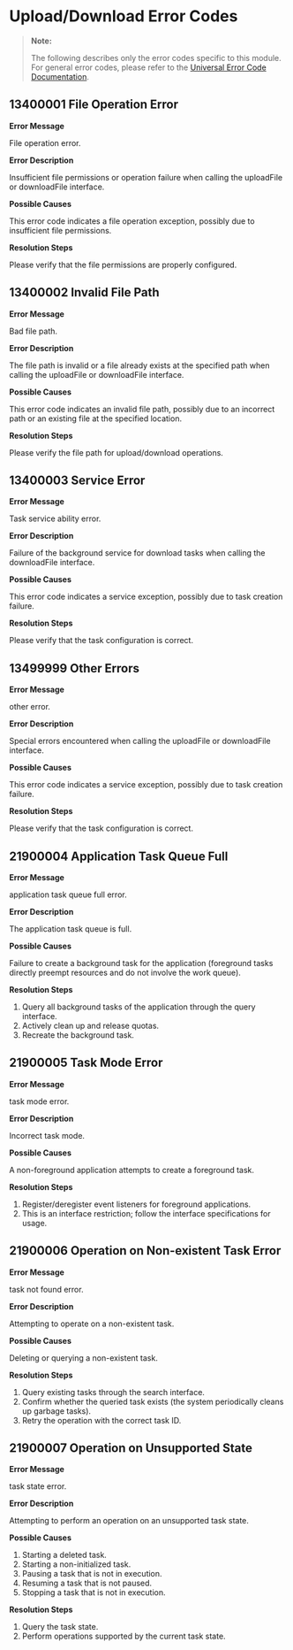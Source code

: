 # Upload/Download Error Codes

> **Note:**
>
> The following describes only the error codes specific to this module. For general error codes, please refer to the [Universal Error Code Documentation](cj-errorcode-universal.md).

## 13400001 File Operation Error

**Error Message**

File operation error.

**Error Description**

Insufficient file permissions or operation failure when calling the uploadFile or downloadFile interface.

**Possible Causes**

This error code indicates a file operation exception, possibly due to insufficient file permissions.

**Resolution Steps**

Please verify that the file permissions are properly configured.

## 13400002 Invalid File Path

**Error Message**

Bad file path.

**Error Description**

The file path is invalid or a file already exists at the specified path when calling the uploadFile or downloadFile interface.

**Possible Causes**

This error code indicates an invalid file path, possibly due to an incorrect path or an existing file at the specified location.

**Resolution Steps**

Please verify the file path for upload/download operations.

## 13400003 Service Error

**Error Message**

Task service ability error.

**Error Description**

Failure of the background service for download tasks when calling the downloadFile interface.

**Possible Causes**

This error code indicates a service exception, possibly due to task creation failure.

**Resolution Steps**

Please verify that the task configuration is correct.

## 13499999 Other Errors

**Error Message**

other error.

**Error Description**

Special errors encountered when calling the uploadFile or downloadFile interface.

**Possible Causes**

This error code indicates a service exception, possibly due to task creation failure.

**Resolution Steps**

Please verify that the task configuration is correct.

## 21900004 Application Task Queue Full

**Error Message**

application task queue full error.

**Error Description**

The application task queue is full.

**Possible Causes**

Failure to create a background task for the application (foreground tasks directly preempt resources and do not involve the work queue).

**Resolution Steps**

1. Query all background tasks of the application through the query interface.
2. Actively clean up and release quotas.
3. Recreate the background task.

## 21900005 Task Mode Error

**Error Message**

task mode error.

**Error Description**

Incorrect task mode.

**Possible Causes**

A non-foreground application attempts to create a foreground task.

**Resolution Steps**

1. Register/deregister event listeners for foreground applications.
2. This is an interface restriction; follow the interface specifications for usage.

## 21900006 Operation on Non-existent Task Error

**Error Message**

task not found error.

**Error Description**

Attempting to operate on a non-existent task.

**Possible Causes**

Deleting or querying a non-existent task.

**Resolution Steps**

1. Query existing tasks through the search interface.
2. Confirm whether the queried task exists (the system periodically cleans up garbage tasks).
3. Retry the operation with the correct task ID.

## 21900007 Operation on Unsupported State

**Error Message**

task state error.

**Error Description**

Attempting to perform an operation on an unsupported task state.

**Possible Causes**

1. Starting a deleted task.
2. Starting a non-initialized task.
3. Pausing a task that is not in execution.
4. Resuming a task that is not paused.
5. Stopping a task that is not in execution.

**Resolution Steps**

1. Query the task state.
2. Perform operations supported by the current task state.